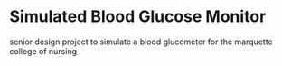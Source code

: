# Simulated Blood Glucose Monitor
 senior design project to simulate a blood glucometer for the marquette college of nursing
